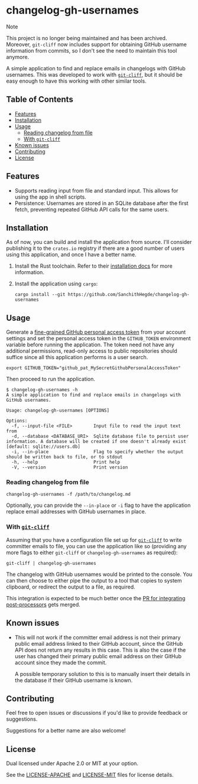 # changelog-gh-usernames

> [!NOTE]
> This project is no longer being maintained and has been archived.
> Moreover, `git-cliff` now includes support for obtaining GitHub username
> information from commits, so I don't see the need to maintain this tool
> anymore.

A simple application to find and replace emails in changelogs with GitHub
usernames.
This was developed to work with [`git-cliff`][git-cliff], but it should be easy
enough to have this working with other similar tools.

## Table of Contents

- [Features](#features)
- [Installation](#installation)
- [Usage](#usage)
  - [Reading changelog from file](#reading-changelog-from-file)
  - [With `git-cliff`](#with-git-cliff)
- [Known issues](#known-issues)
- [Contributing](#contributing)
- [License](#license)

## Features

- Supports reading input from file and standard input.
  This allows for using the app in shell scripts.
- Persistence: Usernames are stored in an SQLite database after the first fetch,
  preventing repeated GitHub API calls for the same users.

## Installation

As of now, you can build and install the application from source.
I'll consider publishing it to the `crates.io` registry if there are a good
number of users using this application, and once I have a better name.

1. Install the Rust toolchain.
   Refer to their [installation docs][rust-install] for more information.
2. Install the application using `cargo`:

   ```shell
   cargo install --git https://github.com/SanchithHegde/changelog-gh-usernames
   ```

## Usage

Generate a
[fine-grained GitHub personal access token][github-personal-access-token]
from your account settings and set the personal access token in the
`GITHUB_TOKEN` environment variable before running the application.
The token need not have any additional permissions, read-only access to public
repositories should suffice since all this application performs is a user search.

```shell
export GITHUB_TOKEN="github_pat_MySecretGithubPersonalAccessToken"
```

Then proceed to run the application.

```text
$ changelog-gh-usernames -h
A simple application to find and replace emails in changelogs with GitHub usernames.

Usage: changelog-gh-usernames [OPTIONS]

Options:
  -f, --input-file <FILE>        Input file to read the input text from
  -d, --database <DATABASE_URI>  Sqlite database file to persist user information. A database will be created if one doesn't already exist [default: sqlite://users.db]
  -i, --in-place                 Flag to specify whether the output should be written back to file, or to stdout
  -h, --help                     Print help
  -V, --version                  Print version
```

### Reading changelog from file

```shell
changelog-gh-usernames -f /path/to/changelog.md
```

Optionally, you can provide the `--in-place` or `-i` flag to have the
application replace email addresses with GitHub usernames in place.

### With [`git-cliff`][git-cliff]

Assuming that you have a configuration file set up for [`git-cliff`][git-cliff]
to write committer emails to file, you can use the application like so
(providing any more flags to either `git-cliff` or `changelog-gh-usernames` as
required):

```shell
git-cliff | changelog-gh-usernames
```

The changelog with GitHub usernames would be printed to the console.
You can then choose to either pipe the output to a tool that copies to system
clipboard, or redirect the output to a file, as required.

This integration is expected to be much better once the
[PR for integrating post-processors][git-cliff-post-processors-pr] gets merged.

## Known issues

- This will not work if the committer email address is not their primary public
  email address linked to their GitHub account, since the GitHub API does not
  return any results in this case.
  This is also the case if the user has changed their primary public email
  address on their GitHub account since they made the commit.

  A possible temporary solution to this is to manually insert their details in
  the database if their GitHub username is known.

## Contributing

Feel free to open issues or discussions if you'd like to provide feedback or
suggestions.

Suggestions for a better name are also welcome!

## License

Dual licensed under Apache 2.0 or MIT at your option.

See the [LICENSE-APACHE] and [LICENSE-MIT] files for license details.

[git-cliff]: https://github.com/orhun/git-cliff
[rust-install]: https://www.rust-lang.org/tools/install
[github-personal-access-token]: https://github.com/settings/personal-access-tokens/new
[git-cliff-post-processors-pr]: https://github.com/orhun/git-cliff/pull/155
[LICENSE-APACHE]: ./LICENSE-APACHE
[LICENSE-MIT]: ./LICENSE-MIT
